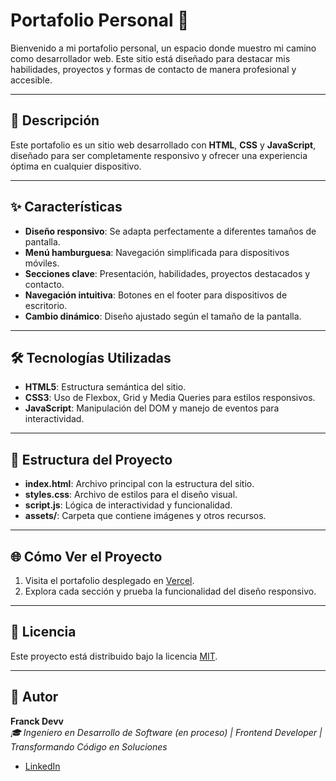# Portafolio Personal 🌟  

Bienvenido a mi portafolio personal, un espacio donde muestro mi camino como desarrollador web. Este sitio está diseñado para destacar mis habilidades, proyectos y formas de contacto de manera profesional y accesible.  

---

## 🚀 Descripción  
Este portafolio es un sitio web desarrollado con **HTML**, **CSS** y **JavaScript**, diseñado para ser completamente responsivo y ofrecer una experiencia óptima en cualquier dispositivo.  

---

## ✨ Características  
- **Diseño responsivo**: Se adapta perfectamente a diferentes tamaños de pantalla.  
- **Menú hamburguesa**: Navegación simplificada para dispositivos móviles.  
- **Secciones clave**: Presentación, habilidades, proyectos destacados y contacto.  
- **Navegación intuitiva**: Botones en el footer para dispositivos de escritorio.  
- **Cambio dinámico**: Diseño ajustado según el tamaño de la pantalla.  

---

## 🛠️ Tecnologías Utilizadas  
- **HTML5**: Estructura semántica del sitio.  
- **CSS3**: Uso de Flexbox, Grid y Media Queries para estilos responsivos.  
- **JavaScript**: Manipulación del DOM y manejo de eventos para interactividad.  

---

## 📂 Estructura del Proyecto  
- **index.html**: Archivo principal con la estructura del sitio.  
- **styles.css**: Archivo de estilos para el diseño visual.  
- **script.js**: Lógica de interactividad y funcionalidad.  
- **assets/**: Carpeta que contiene imágenes y otros recursos.  

---

## 🌐 Cómo Ver el Proyecto  
1. Visita el portafolio desplegado en [Vercel](https://challenge-one-portafolio-omega.vercel.app/).  
2. Explora cada sección y prueba la funcionalidad del diseño responsivo.  

---

## 📄 Licencia  
Este proyecto está distribuido bajo la licencia [MIT](https://opensource.org/licenses/MIT).  

---

## 👤 Autor  
**Franck Devv**  
*🎓 Ingeniero en Desarrollo de Software (en proceso) | Frontend Developer | Transformando Código en Soluciones*  
- [LinkedIn](https://www.linkedin.com/in/devfranciscocruzs)
